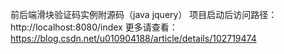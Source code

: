 前后端滑块验证码实例附源码（java jquery）
项目启动后访问路径：http://localhost:8080/index
更多请查看：https://blog.csdn.net/u010904188/article/details/102719474
